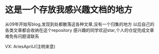 # 这是一个存放我感兴趣文档的地方
从09年开始写blog,发现到处都散落这各种文章,没有一个归集的地方
以后自己的各类文章都会收纳在这个repository
感兴趣的同学欢迎star,个人的仓促完成文章难免有问题请联系  

VX: AriesAprilJ(注明来意)
